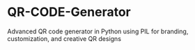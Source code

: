# QR-CODE-Generator
Advanced QR code generator in Python using PIL for branding, customization, and creative QR designs
